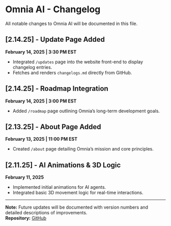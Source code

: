 # Omnia AI - Changelog  

All notable changes to Omnia AI will be documented in this file.  

## [2.14.25] - Update Page Added  
**February 14, 2025 | 3:30 PM EST**  
- Integrated `/updates` page into the website front-end to display changelog entries.  
- Fetches and renders `changelogs.md` directly from GitHub.  

## [2.14.25] - Roadmap Integration  
**February 14, 2025 | 3:00 PM EST**  
- Added `/roadmap` page outlining Omnia’s long-term development goals.  

## [2.13.25] - About Page Added  
**February 13, 2025 | 11:00 PM EST**  
- Created `/about` page detailing Omnia’s mission and core principles.  

## [2.11.25] - AI Animations & 3D Logic  
**February 11, 2025**  
- Implemented initial animations for AI agents.  
- Integrated basic 3D movement logic for real-time interactions.  

---

**Note:** Future updates will be documented with version numbers and detailed descriptions of improvements.  
**Repository:** [GitHub](https://github.com/omnialabsai/omnia)  
